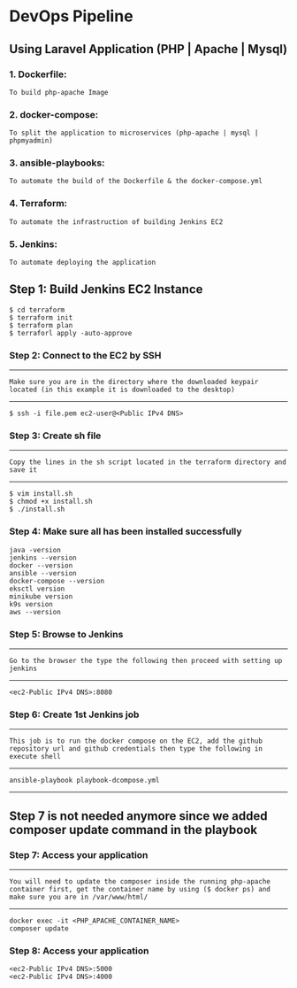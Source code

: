 # DevOps Pipeline

## Using Laravel Application (PHP | Apache | Mysql)

### 1. Dockerfile:

`To build php-apache Image`

### 2. docker-compose:

`To split the application to microservices (php-apache | mysql | phpmyadmin)`

### 3. ansible-playbooks:

`To automate the build of the Dockerfile & the docker-compose.yml`

### 4. Terraform:

`To automate the infrastruction of building Jenkins EC2`

### 5. Jenkins:

`To automate deploying the application`

## Step 1: Build Jenkins EC2 Instance

```
$ cd terraform
$ terraform init
$ terraform plan
$ terraforl apply -auto-approve
```

### Step 2: Connect to the EC2 by SSH

---

`Make sure you are in the directory where the downloaded keypair located (in this example it is downloaded to the desktop)`

---

```
$ ssh -i file.pem ec2-user@<Public IPv4 DNS>
```

### Step 3: Create sh file

---

`Copy the lines in the sh script located in the terraform directory and save it`

---

```
$ vim install.sh
$ chmod +x install.sh
$ ./install.sh
```

### Step 4: Make sure all has been installed successfully

```
java -version
jenkins --version
docker --version
ansible --version
docker-compose --version
eksctl version
minikube version
k9s version
aws --version
```

### Step 5: Browse to Jenkins

---

`Go to the browser the type the following then proceed with setting up jenkins`

---

```
<ec2-Public IPv4 DNS>:8080
```

### Step 6: Create 1st Jenkins job

---

`This job is to run the docker compose on the EC2, add the github repository url and github credentials then type the following in execute shell`

---

```
ansible-playbook playbook-dcompose.yml
```

---

## Step 7 is not needed anymore since we added composer update command in the playbook

### Step 7: Access your application

---

`You will need to update the composer inside the running php-apache container first, get the container name by using ($ docker ps) and make sure you are in /var/www/html/`

---

```
docker exec -it <PHP_APACHE_CONTAINER_NAME>
composer update
```

### Step 8: Access your application

```
<ec2-Public IPv4 DNS>:5000
<ec2-Public IPv4 DNS>:4000
```


